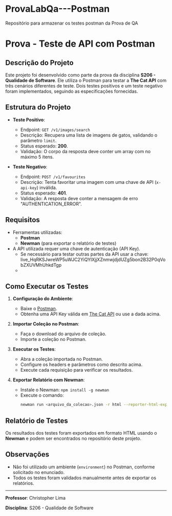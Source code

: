 # ProvaLabQa---Postman
Repositório para armazenar os testes postman da Prova de QA

# Prova - Teste de API com Postman

## Descrição do Projeto
Este projeto foi desenvolvido como parte da prova da disciplina **S206 - Qualidade de Software**. Ele utiliza o Postman para testar a **The Cat API** com três cenários diferentes de teste. Dois testes positivos e um teste negativo foram implementados, seguindo as especificações fornecidas.

## Estrutura do Projeto
- **Teste Positivo**: 
  - Endpoint: `GET /v1/images/search`
  - Descrição: Recupera uma lista de imagens de gatos, validando o parâmetro `limit`.
  - Status esperado: **200**.
  - Validação: O corpo da resposta deve conter um array com no máximo 5 itens.

- **Teste Negativo**:
  - Endpoint: `POST /v1/favourites`
  - Descrição: Tenta favoritar uma imagem com uma chave de API (`x-api-key`) inválida.
  - Status esperado: **401**.
  - Validação: A resposta deve conter a mensagem de erro "AUTHENTICATION_ERROR".

## Requisitos
- Ferramentas utilizadas:
  - **Postman**
  - **Newman** (para exportar o relatório de testes)
- A API utilizada requer uma chave de autenticação (API Key).
  - Se necessário para testar outras partes da API usar a chave: live_HqRKSJwreWP5uWJC2YiQYlXjjXZnmwjdjdUZg5bon2B32P0qVobZXUVMhUhkdTgp
  - 
## Como Executar os Testes
1. **Configuração do Ambiente**:
   - Baixe o [Postman](https://www.postman.com/downloads/).
   - Obtenha uma API Key válida em [The Cat API](https://thecatapi.com/) ou use a dada acima.

2. **Importar Coleção no Postman**:
   - Faça o download do arquivo de coleção.
   - Importe a coleção no Postman.

3. **Executar os Testes**:
   - Abra a coleção importada no Postman.
   - Configure os headers e parâmetros como descrito acima.
   - Execute cada requisição para verificar os resultados.

4. **Exportar Relatório com Newman**:
   - Instale o Newman: `npm install -g newman`
   - Execute o comando:
     ```bash
     newman run <arquivo_da_colecao>.json -r html --reporter-html-export <nome_do_relatorio>.html
     ```

## Relatório de Testes
Os resultados dos testes foram exportados em formato HTML usando o **Newman** e podem ser encontrados no repositório deste projeto.

## Observações
- Não foi utilizado um ambiente (`environment`) no Postman, conforme solicitado no enunciado.
- Todos os testes foram validados manualmente antes de exportar os relatórios.

---

**Professor**: Christopher Lima

**Disciplina**: S206 - Qualidade de Software
